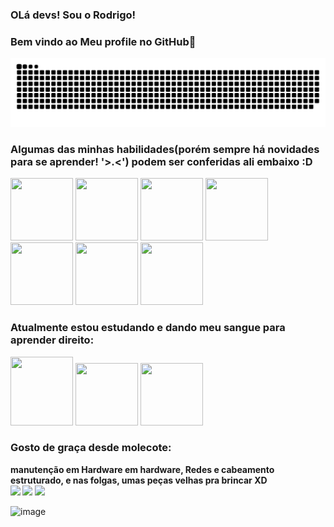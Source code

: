 ### OLá devs! Sou o Rodrigo!
### Bem vindo ao Meu profile no GitHub👋

<!--
Atualmente sou estudante de desenvolvimento web na universidade Anhanguera. Aqui estou postando grande parte de minha jornada 
de estudos e projetos feitos tanto na faculdade
quanto em plataformas de cursos online e bootcamps que me inscrevi!!!
Atualmente trabalho como profissional de Tecnologia, nas áreas de suporte a sistemas e infra tecnológica em ambientes hospitalares
gerenciados pela Fundação Gestão hosptalar em  Recife-PE
-->

![image](https://raw.githubusercontent.com/platane/snk/output/github-contribution-grid-snake.svg)


### Algumas das minhas habilidades(porém sempre há novidades para se aprender! '>.<') podem ser conferidas ali embaixo :D 
<div>
<img src="https://cdn.jsdelivr.net/gh/devicons/devicon/icons/linux/linux-original.svg" width="100" height="100" />
<img src="https://cdn.jsdelivr.net/gh/devicons/devicon/icons/html5/html5-original-wordmark.svg" width="100" height="100" />
<img src="https://cdn.jsdelivr.net/gh/devicons/devicon/icons/javascript/javascript-original.svg" width="100" height="100" />
<img src="https://cdn.jsdelivr.net/gh/devicons/devicon/icons/css3/css3-original-wordmark.svg" width="100" height="100" />
<img src="https://cdn.jsdelivr.net/gh/devicons/devicon/icons/python/python-original.svg" width="100" height="100" />
<img src="https://cdn.jsdelivr.net/gh/devicons/devicon/icons/django/django-plain-wordmark.svg" width="100" height="100" />
<img src="https://cdn.jsdelivr.net/gh/devicons/devicon/icons/flask/flask-original-wordmark.svg" width="100" height="100" />         
</div>

### Atualmente estou estudando e dando meu sangue para aprender direito:
<div> 
<img src="https://cdn.jsdelivr.net/gh/devicons/devicon/icons/nodejs/nodejs-original-wordmark.svg" width="100" height="110" />
<img src="https://cdn.jsdelivr.net/gh/devicons/devicon/icons/react/react-original-wordmark.svg" width="100" height="100" />
<img src="https://cdn.jsdelivr.net/gh/devicons/devicon/icons/nextjs/nextjs-original.svg" width="100" height="100" />                        
</div>

### Gosto de graça desde molecote:

<b>
  manutenção em Hardware em hardware, Redes e cabeamento estruturado, e nas folgas, umas peças velhas pra brincar XD
<div>
<img src="https://goldpc.net.au/wp-content/uploads/2022/11/PC-FIX2.jpg" width="250" heith="250"/>
<img src="http://cecead.com/wp-content/uploads/2020/07/Rede-MAN.png" width="250" heith="250" />
<img src="https://br.vazlon.com/static/pics///2018/07/15/sucata-eletronica-mogi-das-cruzes-20180715062438.jpg" width="250" heith="250" />
</div>
</b>


![image](https://media.tenor.com/JeVCB8-bDlkAAAAC/work-hard-jim-carrey.gif)

          
